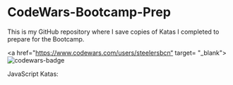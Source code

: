 # CodeWars-Bootcamp-Prep
This is my GitHub repository where I save copies of Katas I completed to prepare for the Bootcamp.

<a href="https://www.codewars.com/users/steelersbcn“ target= "_blank"><img src="https://www.codewars.com/users/steelersbcn/badges/large" alt="codewars-badge"></a>

JavaScript Katas:

